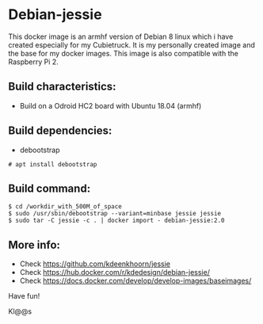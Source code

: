 # Debian-jessie
This docker image is an armhf version of Debian 8 linux which i have created especially for my Cubietruck. It is my personally created image and the base for my docker images. This image is also compatible with the Raspberry Pi 2.

## Build characteristics:
- Build on a Odroid HC2 board with Ubuntu 18.04 (armhf)

## Build dependencies:
- debootstrap 
```
# apt install debootstrap
```

## Build command:
```
$ cd /workdir_with_500M_of_space
$ sudo /usr/sbin/debootstrap --variant=minbase jessie jessie
$ sudo tar -C jessie -c . | docker import - debian-jessie:2.0

```

## More info:
- Check https://github.com/kdeenkhoorn/jessie
- Check https://hub.docker.com/r/kdedesign/debian-jessie/
- Check https://docs.docker.com/develop/develop-images/baseimages/

Have fun!

Kl@@s
